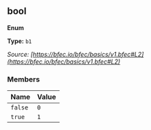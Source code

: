 
<!--
 THIS FILE WAS AUTOMATICALLY GENERATED
 2022-04-17T04:06:19.193Z
-->

## bool

**Enum**

**Type:** <code>b1</code>

_Source: [https://bfec.io/bfec/basics/v1.bfec#L2](https://bfec.io/bfec/basics/v1.bfec#L2)_



### Members

| Name | Value |
|------|-------|
| <code>false</code> | <code>0</code> |
| <code>true</code> | <code>1</code> |
